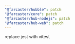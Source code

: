 ```yaml
---
"@farcaster/hubble": patch
"@farcaster/core": patch
"@farcaster/hub-nodejs": patch
"@farcaster/hub-web": patch
---
```


replace jest with vitest
